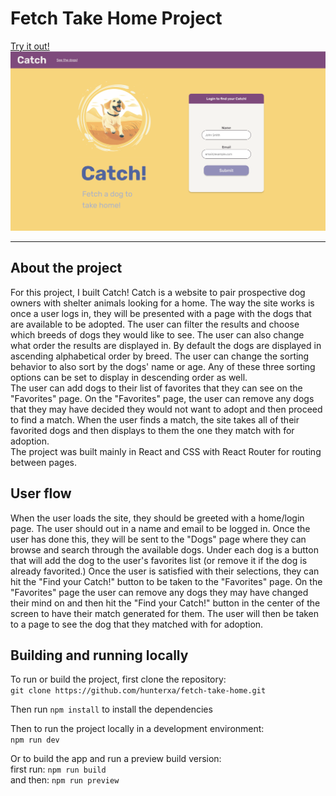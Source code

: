 # Fetch Take Home Project
[Try it out!](https://fetch.tokyrios.com)
![The Catch homepage](./images/homepage.png)
___
## About the project
For this project, I built Catch! Catch is a website to pair prospective dog owners with
shelter animals looking for a home. The way the site works is once a user logs in, they
will be presented with a page with the dogs that are available to be adopted. The user
can filter the results and choose which breeds of dogs they would like to see. The user
can also change what order the results are displayed in. By default the dogs are
displayed in ascending alphabetical order by breed. The user can change the sorting
behavior to also sort by the dogs' name or age. Any of these three sorting options can
be set to display in descending order as well.  
The user can add dogs to their list of favorites that they can see on the "Favorites" page.
On the "Favorites" page, the user can remove any dogs that they may have decided they would
not want to adopt and then proceed to find a match. When the user finds a match, the site
takes all of their favorited dogs and then displays to them the one they match with for
adoption.  
The project was built mainly in React and CSS with React Router for routing between pages.

## User flow
When the user loads the site, they should be greeted with a home/login page. The user should
out in a name and email to be logged in. Once the user has done this, they will be sent to
the "Dogs" page where they can browse and search through the available dogs. Under each dog
is a button that will add the dog to the user's favorites list (or remove it if the dog is
already favorited.) Once the user is satisfied with their selections, they can hit the "Find
your Catch!" button to be taken to the "Favorites" page. On the "Favorites" page the user can
remove any dogs they may have changed their mind on and then hit the "Find your Catch!" button
in the center of the screen to have their match generated for them. The user will then be
taken to a page to see the dog that they matched with for adoption.

## Building and running locally
To run or build the project, first clone the repository:  
`git clone https://github.com/hunterxa/fetch-take-home.git`  

Then run `npm install` to install the dependencies  

Then to run the project locally in a development environment:  
`npm run dev`  
  
Or to build the app and run a preview build version:  
first run: `npm run build`  
and then: `npm run preview`
